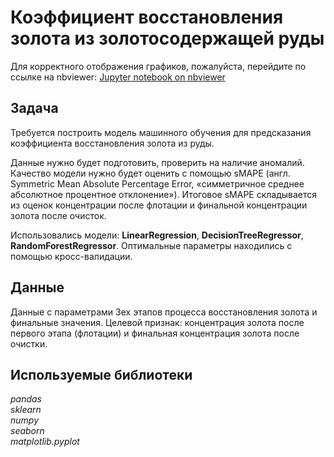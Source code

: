 # Коэффициент восстановления золота из золотосодержащей руды
Для корректного отображения графиков, пожалуйста, перейдите по ссылке на nbviewer: [Jupyter notebook on nbviewer](https://nbviewer.jupyter.org/github/omirosh/yandex_practicum/blob/master/09_gold_recovery/gold_recovery.ipynb)
## Задача
Требуется построить модель машинного обучения для предсказания коэффициента восстановления золота из руды. 

Данные нужно будет подготовить, проверить на наличие аномалий.
Качество модели нужно будет оценить с помощью sMAPE (англ. Symmetric Mean Absolute Percentage Error, «симметричное среднее абсолютное процентное отклонение»). Итоговое sMAPE складывается из оценок концентрации после флотации и финальной концентрации золота после очисток.

Использовались модели: **LinearRegression**, **DecisionTreeRegressor**, **RandomForestRegressor**. Оптимальные параметры находились с помощью кросс-валидации.
 

## Данные  
Данные с параметрами 3ех этапов процесса восстановления золота и финальные значения. Целевой признак: концентрация золота после первого этапа (флотации) и финальная концентрация золота после очистки.


## Используемые библиотеки
*pandas*   
*sklearn*  
*numpy*     
*seaborn*      
*matplotlib.pyplot*
